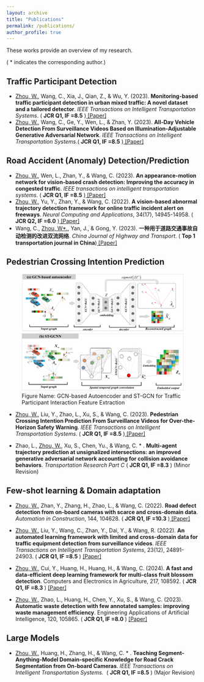 ```yaml
---
layout: archive
title: "Publications"
permalink: /publications/
author_profile: true
---
```

These works provide an overview of my research. 

( * indicates the corresponding author.)

## Traffic Participant Detection
* <u>Zhou, W.</u>, Wang, C., Xia, J., Qian, Z., & Wu, Y. (2023). **Monitoring-based traffic participant detection in urban mixed traffic: A novel dataset and a tailored detector**. *IEEE Transactions on Intelligent Transportation Systems*. ( **JCR Q1, IF =8.5** )<a href="https://doi.org/10.1109/TITS.2023.3304288"> [Paper]</a>
* <u>Zhou, W.</u>, Wang, C., Ge, Y., Wen, L., & Zhan, Y. (2023). **All-Day Vehicle Detection From Surveillance Videos Based on Illumination-Adjustable Generative Adversarial Network**. *IEEE Transactions on Intelligent Transportation Systems*.( **JCR Q1, IF =8.5** )<a href="https://doi.org/10.1109/TITS.2023.3328195"> [Paper]</a>


## Road Accident (Anomaly) Detection/Prediction
* <u>Zhou, W.</u>, Wen, L., Zhan, Y., & Wang, C. (2023). **An appearance-motion network for vision-based crash detection: Improving the accuracy in congested traffic**. *IEEE transactions on intelligent transportation systems*.  ( **JCR Q1, IF =8.5** )<a href="https://doi.org/10.1109/TITS.2023.3297589"> [Paper]</a>
*  <u>Zhou, W.</u>, Yu, Y., Zhan, Y., & Wang, C. (2022). **A vision-based abnormal trajectory detection framework for online traffic incident alert on freeways**. *Neural Computing and Applications*, 34(17), 14945-14958.  ( **JCR Q2, IF =6.0** )<a href="https://doi.org/10.1007/s00521-022-07335-w"> [Paper]</a>
* Wang, C., <u>Zhou, W\*.</u>, Yan, J., & Gong, Y. (2023). **一种用于道路交通事故自动检测的改进双流网络**. *China Journal of Highway and Transport*. ( **Top 1 transportation journal in China**)<a href="https://doi.org/10.1016/j.trc.2021.103410"> [Paper]</a>


## Pedestrian Crossing Intention Prediction

<!-- ![text](/images/profile.png){: .align-left width="100px"; padding-right: "20px"} -->

<figure>
  <img src="/images/PIE.png" alt="Your Figure">
  <figcaption>Figure Name: GCN-based Autoencoder and ST-GCN for Traffic Participant Interaction Feature Extraction</figcaption>
</figure>

* <u>Zhou, W.</u>, Liu, Y., Zhao, L., Xu, S., & Wang, C. (2023). **Pedestrian Crossing Intention Prediction From Surveillance Videos for Over-the-Horizon Safety Warning**. <i> IEEE Transactions on Intelligent Transportation Systems</i>. ( **JCR Q1, IF =8.5** )<a href="https://doi.org/10.1109/TITS.2023.3314051"> [Paper]</a>

* Zhao, L., <u>Zhou, W.</u>, Xu, S., Chen, Yu., & Wang, C. * . **Multi-agent trajectory prediction at unsignalized intersections: an improved generative adversarial network accounting for collision avoidance behaviors**. <i> Transportation Research Part C </i> ( **JCR Q1, IF =8.3** ) (Minor Revision)



## Few-shot learning & Domain adaptation
* <u>Zhou, W.</u>, Zhan, Y., Zhang, H., Zhao, L., & Wang, C. (2022). **Road defect detection from on-board cameras with scarce and cross-domain data**. *Automation in Construction*, 144, 104628.  ( **JCR Q1, IF =10.3** )<a href="https://doi.org/10.1016/j.autcon.2022.104628"> [Paper]</a>

* <u>Zhou, W.</u>, Liu, Y., Wang, C., Zhan, Y., Dai, Y., & Wang, R. (2022). **An automated learning framework with limited and cross-domain data for traffic equipment detection from surveillance videos**. *IEEE Transactions on Intelligent Transportation Systems*, 23(12), 24891-24903. ( **JCR Q1, IF =8.5** )  <a href="https://doi.org/10.1109/TITS.2022.3195509"> [Paper]</a>

* <u>Zhou, W.</u>, Cui, Y., Huang, H., Huang, H., & Wang, C. (2024). **A fast and data-efficient deep learning framework for multi-class fruit blossom detection**. Computers and Electronics in Agriculture, 217, 108592.  ( **JCR Q1, IF =8.3** ) <a href="https://doi.org/10.1016/j.compag.2023.108592"> [Paper]</a>

* <u>Zhou, W.</u>, Zhao, L., Huang, H., Chen, Y., Xu, S., & Wang, C. (2023). **Automatic waste detection with few annotated samples: improving waste management efficiency**. Engineering Applications of Artificial Intelligence, 120, 105865.  ( **JCR Q1, IF =8.0** ) <a href="https://doi.org/10.1016/j.engappai.2023.105865"> [Paper]</a>

## Large Models
* <u>Zhou, W.</u>, Huang, H., Zhang, H.,  & Wang, C. * . **Teaching Segment-Anything-Model Domain-specific Knowledge for Road Crack Segmentation from On-board Cameras**. <i> IEEE Transactions on Intelligent Transportation Systems. </i> ( **JCR Q1, IF =8.5** )   (Major Revision)



